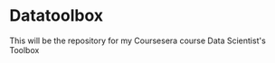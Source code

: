 Datatoolbox
===========

This will be the repository for my Coursesera course Data Scientist's Toolbox
